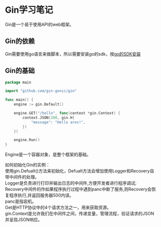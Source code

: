 # Gin学习笔记
  Gin是一个易于使用API的web框架。  

Gin的依赖
-------------
 Gin需要使用go语言来做脚本，所以需要安装go的sdk，按[go的SDK安装](Note/System_Adminisitration/Go/Go_Install.md)  

Gin的基础
------------------

```go
package main

import "github.com/gin-gonic/gin"

func main() {
	engine := gin.Default()

	engine.GET("/hello", func(context *gin.Context) {
		context.JSON(200, gin.H{
			"message": "Hello ares!",
		})
	})

	engine.Run()
}

```

Engine是一个容器对象，是整个框架的基础。    

如何初始化Gin的实例：    
使用gin.Defualt()方法来初始化，Defualt方法会增加使用Logger和Recovery自带中间件的处理。    
  Logger是负责进行打印并输出日志的中间件,方便开发者进行程序调试;     
  Recovery中间件的作如果程序执行过程中遇到panc中断了服务,则Recovery会恢复程序执行,并返回服务器500内误。    
  panc是指宕机。    
Get是HTTP协议中的4个请求方法之一，用来获取资源。    
gin.Context是允许我们在中间件之间，传递变量，管理流程，验证请求的JSON并呈现JSON响应。    